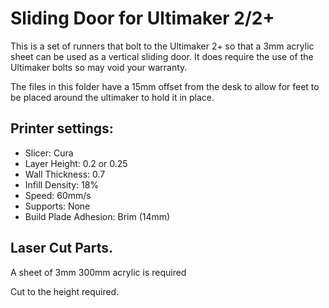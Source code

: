 # Sliding Door for Ultimaker 2/2+

This is a set of runners that bolt to the Ultimaker 2+ so that a 3mm acrylic sheet can be used as a vertical sliding door. It does require the use of the Ultimaker bolts so may void your warranty.

The files in this folder have a 15mm offset from the desk to allow for feet to be placed around the ultimaker to hold it in place.


## Printer settings:

* Slicer: Cura
* Layer Height: 0.2 or 0.25
* Wall Thickness: 0.7
* Infill Density: 18%
* Speed: 60mm/s
* Supports: None
* Build Plade Adhesion: Brim (14mm)


## Laser Cut Parts.

A sheet of 3mm 300mm acrylic is required

Cut to the height required.
